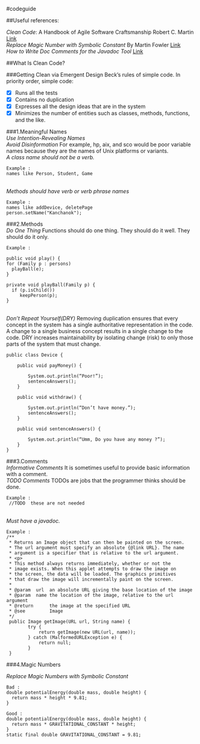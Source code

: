 #codeguide

##Useful references:

*Clean Code*: A Handbook of Agile Software Craftsmanship Robert C. Martin
[Link](http://ricardogeek.com/docs/clean_code.pdf)
<br>*Replace Magic Number with Symbolic Constant* By Martin Fowler
[Link](https://refactoring.com/catalog/replaceMagicNumberWithSymbolicConstant.html)
<br>*How to Write Doc Comments for the Javadoc Tool* [Link](http://www.oracle.com/technetwork/articles/java/index-137868.html)

##What Is Clean Code? 

###Getting Clean via Emergent Design
Beck’s rules of simple code. In priority order, simple code: 
- [x] Runs all the tests 
- [x] Contains no duplication 
- [x] Expresses all the design ideas that are in the system 
- [x] Minimizes the number of entities such as classes, methods, functions, and the like.

###1.Meaningful Names
<br>*Use Intention-Revealing Names*
<br>*Avoid Disinformation* For example, hp, aix, and sco would be poor variable names because they are the names of Unix platforms or variants. 
<br>*A class name should not be a verb.*
```
Example :
names like Person, Student, Game
 ``` 
<br>*Methods should have verb or verb phrase names*
```
Example :
names like addDevice, deletePage  
person.setName("Kanchanok");
``` 


###2.Methods
<br>*Do One Thing*  Functions should do one thing. They should do it well. They should do it only.
```
Example :

public void play() { 
for (Family p : persons) 
  playBall(e); 
} 

private void playBall(Family p) { 
  if (p.isChild()) 
     keepPerson(p); 
}  
```
<br>*Don’t Repeat Yourself(DRY)*
	Removing duplication ensures that every concept in the system has a single authoritative representation in the code. A change to a single business concept results in a single change to the code. DRY increases maintainability by isolating change (risk) to only those parts of the system that must change.
<br>

```
public class Device {
 
	public void payMoney() {
 
		System.out.println(“Poor!”);
		sentenceAnswers();
	}
 
	public void withdraw() {
 
		System.out.println(“Don’t have money.”);
		sentenceAnswers();
	}
 
	public void sentenceAnswers() {

		System.out.println(“Umm, Do you have any money ?”);		
	}
}
```

###3.Comments
<br>*Informative Comments* It is sometimes useful to provide basic information with a comment. 
<br>*TODO Comments* TODOs are jobs that the programmer thinks should be done.
```
Example :
 //TODO  these are not needed 
 ```
<br>*Must have a javadoc.*
```
Example :
/**
 * Returns an Image object that can then be painted on the screen. 
 * The url argument must specify an absolute {@link URL}. The name
 * argument is a specifier that is relative to the url argument. 
 * <p>
 * This method always returns immediately, whether or not the 
 * image exists. When this applet attempts to draw the image on
 * the screen, the data will be loaded. The graphics primitives 
 * that draw the image will incrementally paint on the screen. 
 *
 * @param  url  an absolute URL giving the base location of the image
 * @param  name the location of the image, relative to the url argument
 * @return      the image at the specified URL
 * @see         Image
 */
 public Image getImage(URL url, String name) {
        try {
            return getImage(new URL(url, name));
        } catch (MalformedURLException e) {
            return null;
        }
 }
```

###4.Magic Numbers 

*Replace Magic Numbers with Symbolic Constant*
```
Bad :
double potentialEnergy(double mass, double height) {
  return mass * height * 9.81;
}

Good :
double potentialEnergy(double mass, double height) {
  return mass * GRAVITATIONAL_CONSTANT * height;
}
static final double GRAVITATIONAL_CONSTANT = 9.81;
```

